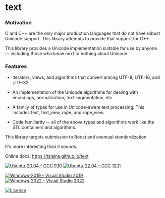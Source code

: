 # text

### Motivation
C and C++ are the only major production languages that do not have robust Unicode support. This library attempts to provide that support for C++.

This library provides a Unicode implementation suitable for use by anyone — including those who know next to nothing about Unicode.

### Features
- Iterators, views, and algorithms that convert among UTF-8, UTF-16, and UTF-32.

- An implementation of the Unicode algorithms for dealing with encodings, normalization, text segmentation, etc.

- A family of types for use in Unicode-aware text processing. This includes text, text_view, rope, and rope_view.

- Code familiarity -- all of the above types and algorithms work like the STL containers and algorithms.

This library targets submission to Boost and eventual standardization.

It's more interesting than it sounds.

Online docs: https://tzlaine.github.io/text

[![Ubuntu-20.04 - GCC 9,10](https://github.com/tzlaine/text/actions/workflows/ubuntu-20.04.yml/badge.svg)](https://github.com/tzlaine/text/actions/workflows/ubuntu-20.04.yml) [![Ubuntu-22.04 - GCC 10,11](https://github.com/tzlaine/text/actions/workflows/ubuntu-22.04.yml/badge.svg)](https://github.com/tzlaine/text/actions/workflows/ubuntu-22.04.yml)

[![Windows-2019 - Visual Studio 2019](https://github.com/tzlaine/text/actions/workflows/windows-2019.yml/badge.svg)](https://github.com/tzlaine/text/actions/workflows/windows-2019.yml) [![Windows-2022 - Visual Studio 2022](https://github.com/tzlaine/text/actions/workflows/windows-2022.yml/badge.svg)](https://github.com/tzlaine/text/actions/workflows/windows-2022.yml)

[![License](https://img.shields.io/badge/license-boost-brightgreen.svg)](LICENSE_1_0.txt)
